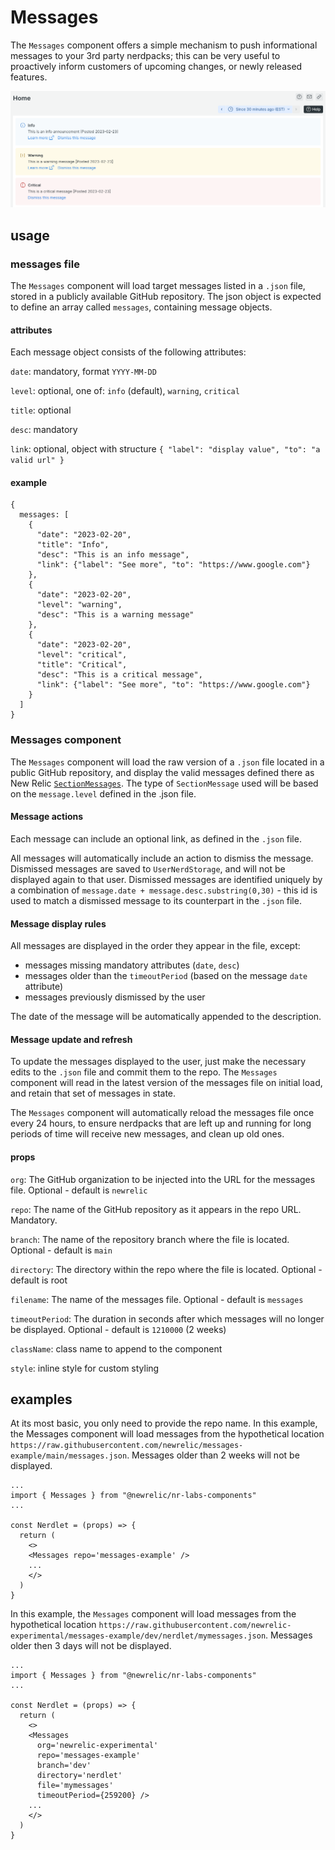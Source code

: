 # Messages

The `Messages` component offers a simple mechanism to push informational messages to your 3rd party nerdpacks; this can be very useful to proactively inform customers of upcoming changes, or newly released features.

![messages example](./messages.png)

## usage

### messages file

The `Messages` component will load target messages listed in a `.json` file, stored in a publicly available GitHub repository. The json object is expected to define an array called `messages`, containing message objects.

#### attributes

Each message object consists of the following attributes:

`date`: mandatory, format `YYYY-MM-DD`

`level`: optional, one of: `info` (default), `warning`, `critical`

`title`: optional

`desc`: mandatory

`link`: optional, object with structure `{ "label": "display value", "to": "a valid url" }`

#### example

```
{
  messages: [
    {
      "date": "2023-02-20",
      "title": "Info",
      "desc": "This is an info message",
      "link": {"label": "See more", "to": "https://www.google.com"}
    },
    {
      "date": "2023-02-20",
      "level": "warning",
      "desc": "This is a warning message"
    },
    {
      "date": "2023-02-20",
      "level": "critical",
      "title": "Critical",
      "desc": "This is a critical message",
      "link": {"label": "See more", "to": "https://www.google.com"}
    }
  ]
}
```

### Messages component

The `Messages` component will load the raw version of a `.json` file located in a public GitHub repository, and display the valid messages defined there as New Relic [`SectionMessages`](https://developer.newrelic.com/components/section-message). The type of `SectionMessage` used will be based on the `message.level` defined in the .json file.

#### Message actions

Each message can include an optional link, as defined in the `.json` file.

All messages will automatically include an action to dismiss the message. Dismissed messages are saved to `UserNerdStorage`, and will not be displayed again to that user. Dismissed messages are identified uniquely by a combination of `message.date + message.desc.substring(0,30)` - this id is used to match a dismissed message to its counterpart in the `.json` file.

#### Message display rules

All messages are displayed in the order they appear in the file, except:

- messages missing mandatory attributes (`date`, `desc`)
- messages older than the `timeoutPeriod` (based on the message `date` attribute)
- messages previously dismissed by the user

The date of the message will be automatically appended to the description.

#### Message update and refresh

To update the messages displayed to the user, just make the necessary edits to the `.json` file and commit them to the repo. The `Messages` component will read in the latest version of the messages file on initial load, and retain that set of messages in state.

The `Messages` component will automatically reload the messages file once every 24 hours, to ensure nerdpacks that are left up and running for long periods of time will receive new messages, and clean up old ones.

#### props

`org`: The GitHub organization to be injected into the URL for the messages file. Optional - default is `newrelic`

`repo`: The name of the GitHub repository as it appears in the repo URL. Mandatory.

`branch`: The name of the repository branch where the file is located. Optional - default is `main`

`directory`: The directory within the repo where the file is located. Optional - default is root

`filename`: The name of the messages file. Optional - default is `messages`

`timeoutPeriod`: The duration in seconds after which messages will no longer be displayed. Optional - default is `1210000` (2 weeks)

`className`: class name to append to the component

`style`: inline style for custom styling

## examples

At its most basic, you only need to provide the repo name. In this example, the Messages component will load messages from the hypothetical location `https://raw.githubusercontent.com/newrelic/messages-example/main/messages.json`. Messages older than 2 weeks will not be displayed.

```
...
import { Messages } from "@newrelic/nr-labs-components"
...

const Nerdlet = (props) => {
  return (
    <>
    <Messages repo='messages-example' />
    ...
    </>
  )
}

```

In this example, the `Messages` component will load messages from the hypothetical location `https://raw.githubusercontent.com/newrelic-experimental/messages-example/dev/nerdlet/mymessages.json`. Messages older then 3 days will not be displayed.

```
...
import { Messages } from "@newrelic/nr-labs-components"
...

const Nerdlet = (props) => {
  return (
    <>
    <Messages
      org='newrelic-experimental'
      repo='messages-example'
      branch='dev'
      directory='nerdlet'
      file='mymessages'
      timeoutPeriod={259200} />
    ...
    </>
  )
}

```
